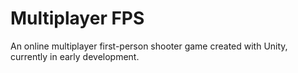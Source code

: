 # Multiplayer FPS

An online multiplayer first-person shooter game created with Unity, currently in early development.

